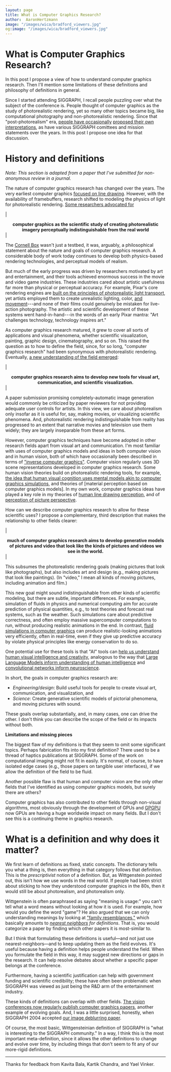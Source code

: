 ```yaml
---
layout: page
title: What is Computer Graphics Research?
author:  AaronHertzmann
image: "/images/wica/bradford_viewers.jpg"
og:image: "/images/wica/bradford_viewers.jpg"
---
```


# What is Computer Graphics Research?

In this post I propose a view of how to understand computer graphics research. Then I'll mention some limitations of these definitions and philosophy of definitions in general.

Since I started attending SIGGRAPH, I recall people puzzling over what the subject of the conference is. People thought of computer graphics as the study of photorealistic rendering, yet so many other topics became big, like computational photography and non-photorealistic rendering. Since that "post-photorealism" era, [people have occasionally](https://www.youtube.com/watch?v=OqCH66Sgqco) [proposed their own interpretations](https://www.youtube.com/watch?v=Fjrgn67SlWw), as have various SIGGRAPH comittees and mission statements over the years. In this post I propose one idea for that discussion.



# History and definitions

_Note: This section is adapted from a paper that I've submitted for non-anonymous review in a journal._


The nature of computer graphics research has changed over the years. The very earliest computer graphics [focused on line drawing](https://en.wikipedia.org/wiki/Sketchpad).  However, with the availability of framebuffers, research shifted to modeling the physics of light for photorealistic rendering. [Some researchers advocated for](https://dl.acm.org/doi/abs/10.1145/258734.258914)

| <center><b> computer graphics as the scientific study of creating photorealistic imagery perceptually indistinguishable from the real world </b></center> |

The [Cornell Box](https://en.wikipedia.org/wiki/Cornell_box) wasn't just a testbed, it was, arguably, a philosophical statement about the nature and goals of computer graphics research. A considerable body of work today continues to develop both physics-based rendering technologies, and perceptual models of realism.

But much of the early progress was driven by researchers motivated by art and entertainment, and their tools achieved enormous success in the movie and video game industries. These industries cared about artistic usefulness far more than physical or perceptual accuracy. For example, Pixar's core rendering engines are [built on the principles of photorealistic light transport](https://en.wikipedia.org/wiki/Pixar_RenderMan), yet artists employed them to create unrealistic lighting, color, [and movement](https://dl.acm.org/doi/10.1145/37401.37407)---and none of their films could genuinely be mistaken for live-action photography.  The artistic and scientific development of these systems went hand-in-hand---in the words of an early Pixar mantra: "Art challenges technology, technology inspires art."

As computer graphics research matured, it grew to cover all sorts of applications and visual phenomena, whether scientific visualization, painting, graphic design, cinematography, and so on. This raised the question as to how to define the field, since, for so long, "computer graphics research" had been synonymous with photorealistic rendering. Eventually, [a new understanding of the field emerged](https://dl.acm.org/doi/abs/10.1109/38.814562): 

| <center><b> computer graphics research aims to develop new tools for visual art, communication, and scientific visualization. </b></center> |

A paper submission promising completely-automatic image generation would commonly be criticized by paper reviewers for not providing adequate user controls for artists. In this view, we care about photorealism only insofar as it is useful for, say, making movies, or visualizing scientific phenomena. And, photorealistic rendering indistinguishable from reality has progressed to an extent that narrative movies and television use them widely; they are largely inseparable from these art forms.

However, computer graphics techniques have become adopted in other research fields apart from visual art and communication.  I'm most familiar with uses of computer graphics models and ideas in both computer vision and in human vision, both of which have occasionally been described in terms of ["inverse computer graphics"](https://royalsocietypublishing.org/doi/10.1098/rstb.2021.0443). Computer vision regularly uses 3D scene representations developed in computer graphics research.   Some human vision theories build on photorealistic rendering tools, for example, [the idea that human visual cognition uses mental models akin to computer graphics simulations](https://www.pnas.org/doi/abs/10.1073/pnas.1306572110), and theories of [material perception based on computer graphics models].  In my own work, computer graphics ideas have played a key role in my theories of [human line drawing perception](/2021/05/13/why-does-line-drawing-work.html), and of [perception of picture perspective](https://www.dgp.toronto.edu/~hertzman/perspective/).


How can we describe computer graphics research to allow for these scientific uses?  I propose a complementary, third description that makes the relationship to other fields clearer: 

| <center><b> much of computer graphics research aims to develop generative models of pictures and video that look like the kinds of pictures and videos we see in the world. </b></center> |

This subsumes the photorealistic rendering goals (making pictures that look like photographs), but also includes art and design (e.g., making pictures that look like paintings). (In "video," I mean all kinds of moving pictures, including animation and film.)

This new goal might sound indistinguishable from other kinds of scientific modeling, but there are subtle, important differences. For example, simulation of fluids in physics and numerical computing aim for accurate prediction of physical quantities, e.g., to test theories and forecast real systems, such as the weather. Such simulations care about predictive correctness, and often employ massive supercomputer computations to run, without producing realistic animations in the end.  In contrast, [fluid simulations in computer graphics](https://dl.acm.org/doi/abs/10.1145/3596711.3596793) can produce realistic-looking animations very efficiently, often in real-time, even if they give up predictive accuracy by violate physical principles like energy conservation to do so. 

One potential use for these tools is that "AI" tools can [help us understand human visual intelligence and creativity](/2023/09/27/what-is-creativity.html), analogous to the way that [Large Language Models inform understanding of human intelligence](https://journals.sagepub.com/doi/10.1177/17456916231201401) and [convolutional networks inform neuroscience](https://www.nature.com/articles/s41593-019-0520-2).

In short, the goals in computer graphics research are:

* _Engineering/design_: Build useful tools for people to create visual art, communication, and visualization, and
* _Science_: Create generative scientific models of pictorial phenomena, and moving pictures with sound.

These goals overlap substantially, and, in many cases, one can drive the other. I don't think you can describe the scope of the field or its impacts without both.  

**Limitations and missing pieces**

The biggest flaw of my definitions is that they seem to omit some significant topics. Perhaps fabrication fits into my first definition? There used to be a thread of haptics publications at SIGGRAPH.  Some of the work on computational imaging might not fit in easily.  It's normal, of course, to have isolated edge cases (e.g., those papers on tangible user interfaces), if we allow the definition of the field to be fluid. 

Another possible flaw is that human and computer vision are the only other fields that I've identified as using computer graphics models, but surely there are others?

Computer graphics has also contributed to other fields through non-visual algorithms, most obviously through the development of GPUs and [GPGPU](https://en.wikipedia.org/wiki/General-purpose_computing_on_graphics_processing_units) now GPUs are having a huge worldwide impact on many fields. But I don't see this is a continuing theme in graphics research.




# What is a definition and why does it matter?

We first learn of definitions as fixed, static concepts. The dictionary tells you what a thing is, then everything in that category follows that definition. This is the _prescriptivist_ notion of a definition. But, as Wittgenstein pointed out, this isn't how we use words in the real world. If people had been strict about sticking to how they understood computer graphics in the 80s, then it would still be about photorealism, and photorealism only.

Wittgenstein is often paraphrased as saying "meaning is usage:" you can't tell what a word means without looking at how it is used. For example, how would you define the word "game"? He also argued that we can only understanding meanings by looking at ["family resemblances,"](https://en.wikipedia.org/wiki/Family_resemblance) which basically amounts to _[nearest neighbors](https://en.wikipedia.org/wiki/Nearest_neighbor_search) for definitions_. That is, you would categorize a paper by finding which other papers it is most-similar to.

But I think that formulating these definitions is useful—and not just use nearest-neighbors—and to keep updating them as the field evolves.  It's useful because having a definition helps people understand the field. When you formulate the field in this way, it may suggest new directions or gaps in the research. It can help resolve debates about whether a specific paper belongs at the conference.  

Furthermore, having a scientific justification can help with government funding and scientific credibility; these have often been problematic when SIGGRAPH was viewed as just being the R&D arm of the entertainment industry.

These kinds of definitions can overlap with other fields. [The vision conferences now regularly publish computer graphics papers](/2020/08/31/cvpr-graphics.html), another example of evolving goals.  And, I was a little surprised, honestly, when SIGGRAPH 2004 accepted [our image deblurring paper](https://cs.nyu.edu/~fergus/research/deblur.html).

Of course, the most basic, Wittgensteinian definition of SIGGRAPH is "what is interesting to the SIGGRAPH community." In a way, I think this is the most important meta-definition, since it allows the other definitions to change and evolve over time, by including things that don't seem to fit any of our more-rigid definitions.




<hr>

Thanks for feedback from Kavita Bala, Kartik Chandra, and Yael Vinker.
